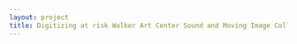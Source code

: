 ```yaml
--- 
layout: project 
title: Digitizing at risk Walker Art Center Sound and Moving Image Collection recordings
---
```



